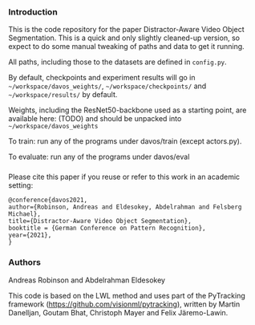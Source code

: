 ### Introduction

This is the code repository for the paper Distractor-Aware Video Object Segmentation.
This is a quick and only slightly cleaned-up version, so expect to do some manual tweaking of paths and data to get it running.   

All paths, including those to the datasets are defined in `config.py`.

By default, checkpoints and experiment results will go in
`~/workspace/davos_weights/`, `~/workspace/checkpoints/` and `~/workspace/results/` by default.

Weights, including the ResNet50-backbone used as a starting point, are available here:
(TODO) and should be unpacked into `~/workspace/davos_weights`

To train: run any of the programs under davos/train (except actors.py).

To evaluate: run any of the programs under davos/eval

###

Please cite this paper if you reuse or refer to this work in an academic setting:
```
@conference{davos2021,
author={Robinson, Andreas and Eldesokey, Abdelrahman and Felsberg Michael},
title={Distractor-Aware Video Object Segmentation},
booktitle = {German Conference on Pattern Recognition},
year={2021},
}
```

### Authors

Andreas Robinson and Abdelrahman Eldesokey

This code is based on the LWL method and uses part of the PyTracking framework (https://github.com/visionml/pytracking),
written by Martin Danelljan, Goutam Bhat, Christoph Mayer and Felix Järemo-Lawin.



